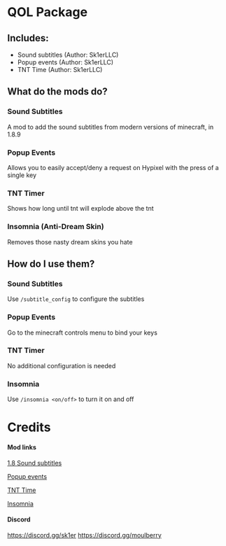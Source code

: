 # QOL Package

## Includes:

- Sound subtitles (Author: Sk1erLLC)
- Popup events (Author: Sk1erLLC)
- TNT Time (Author: Sk1erLLC)

## What do the mods do?

### Sound Subtitles

A mod to add the sound subtitles from modern versions of minecraft, in 1.8.9

### Popup Events

Allows you to easily accept/deny a request on Hypixel with the press of a single key

### TNT Timer

Shows how long until tnt will explode above the tnt

### Insomnia (Anti-Dream Skin)

Removes those nasty dream skins you hate

## How do I use them?

### Sound Subtitles

Use `/subtitle_config` to configure the subtitles

### Popup Events

Go to the minecraft controls menu to bind your keys

### TNT Timer

No additional configuration is needed

### Insomnia

Use `/insomnia <on/off>` to turn it on and off

# Credits

#### Mod links
[1.8 Sound subtitles](https://sk1er.club/mods/subtitles_mod)

[Popup events](https://sk1er.club/mods/popup_events)

[TNT Time](https://sk1er.club/mods/tnttime)

[Insomnia](https://github.com/Moulberry/Insomnia/releases/)


#### Discord
https://discord.gg/sk1er
https://discord.gg/moulberry
